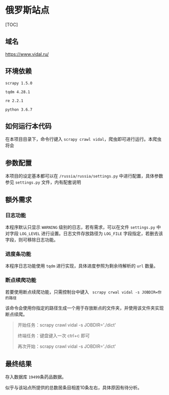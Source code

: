 # 俄罗斯站点

[TOC]

## 域名

 https://www.vidal.ru/



## 环境依赖

`scrapy 1.5.0`

`tqdm 4.28.1`

`re 2.2.1`

`python 3.6.7`



## 如何运行本代码

在本项目目录下，命令行键入 `scrapy crawl vidal`，爬虫即可进行运行。本爬虫将会



## 参数配置

本项目的设定基本都可以在 `/russia/russia/settings.py` 中进行配置，具体参数参见 `settings.py` 文件，内有配套说明



## 额外需求

### 日志功能

本程序默认只显示 `WARNING` 级别的日志，若有需求，可以在文件 `settings.py` 中对字段 `LOG_LEVEL` 进行设置。日志文件存放路径为 `LOG_FILE` 字段指定，若删去该字段，则可移除日志功能。

### 进度条功能

本程序日志功能使用 `tqdm` 进行实现，具体进度参照为剩余待解析的 `url` 数量。

### 断点续爬功能

若要使用断点续爬功能，只需控制台中键入 ` scrapy crwal vidal -s JOBDIR=你的路径`

该命令会使用你指定的路径生成一个用于存放断点的文件夹，并使用该文件夹实现断点续爬。

> 开始任务：scrapy crawl vidal -s JOBDIR='./dict'
>
> 终端任务：键盘键入一次 ctrl+c 即可
>
> 再次开始：scrapy crawl vidal -s JOBDIR='./dict'

## 最终结果

存入数据库 `19499`条药品数据。

似乎与该站点所提供的总数居条目相差10条左右，具体原因有待分析。
